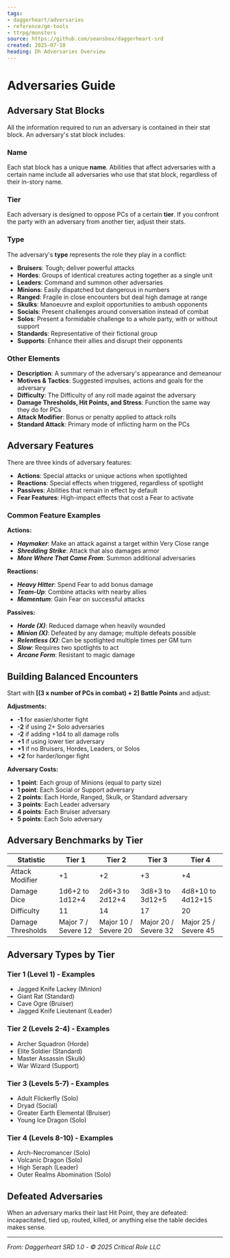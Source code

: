 ```yaml
---
tags:
- daggerheart/adversaries
- reference/gm-tools
- ttrpg/monsters
source: https://github.com/seansbox/daggerheart-srd
created: 2025-07-18
heading: Dh Adversaries Overview
---
```


# Adversaries Guide

## Adversary Stat Blocks

All the information required to run an adversary is contained in their stat block. An adversary's stat block includes:

### Name
Each stat block has a unique **name**. Abilities that affect adversaries with a certain name include all adversaries who use that stat block, regardless of their in-story name.

### Tier
Each adversary is designed to oppose PCs of a certain **tier**. If you confront the party with an adversary from another tier, adjust their stats.

### Type
The adversary's **type** represents the role they play in a conflict:

- **Bruisers**: Tough; deliver powerful attacks
- **Hordes**: Groups of identical creatures acting together as a single unit
- **Leaders**: Command and summon other adversaries
- **Minions**: Easily dispatched but dangerous in numbers
- **Ranged**: Fragile in close encounters but deal high damage at range
- **Skulks**: Manoeuvre and exploit opportunities to ambush opponents
- **Socials**: Present challenges around conversation instead of combat
- **Solos**: Present a formidable challenge to a whole party, with or without support
- **Standards**: Representative of their fictional group
- **Supports**: Enhance their allies and disrupt their opponents

### Other Elements
- **Description**: A summary of the adversary's appearance and demeanour
- **Motives & Tactics**: Suggested impulses, actions and goals for the adversary
- **Difficulty**: The Difficulty of any roll made against the adversary
- **Damage Thresholds, Hit Points, and Stress**: Function the same way they do for PCs
- **Attack Modifier**: Bonus or penalty applied to attack rolls
- **Standard Attack**: Primary mode of inflicting harm on the PCs

## Adversary Features

There are three kinds of adversary features:

- **Actions**: Special attacks or unique actions when spotlighted
- **Reactions**: Special effects when triggered, regardless of spotlight
- **Passives**: Abilities that remain in effect by default
- **Fear Features**: High-impact effects that cost a Fear to activate

### Common Feature Examples

**Actions:**
- ***Haymaker***: Make an attack against a target within Very Close range
- ***Shredding Strike***: Attack that also damages armor
- ***More Where That Came From***: Summon additional adversaries

**Reactions:**
- ***Heavy Hitter***: Spend Fear to add bonus damage
- ***Team-Up***: Combine attacks with nearby allies
- ***Momentum***: Gain Fear on successful attacks

**Passives:**
- ***Horde (X)***: Reduced damage when heavily wounded
- ***Minion (X)***: Defeated by any damage; multiple defeats possible
- ***Relentless (X)***: Can be spotlighted multiple times per GM turn
- ***Slow***: Requires two spotlights to act
- ***Arcane Form***: Resistant to magic damage

## Building Balanced Encounters

Start with **[(3 x number of PCs in combat) + 2] Battle Points** and adjust:

**Adjustments:**
- **-1** for easier/shorter fight
- **-2** if using 2+ Solo adversaries
- **-2** if adding +1d4 to all damage rolls
- **+1** if using lower tier adversary
- **+1** if no Bruisers, Hordes, Leaders, or Solos
- **+2** for harder/longer fight

**Adversary Costs:**
- **1 point**: Each group of Minions (equal to party size)
- **1 point**: Each Social or Support adversary
- **2 points**: Each Horde, Ranged, Skulk, or Standard adversary
- **3 points**: Each Leader adversary
- **4 points**: Each Bruiser adversary
- **5 points**: Each Solo adversary

## Adversary Benchmarks by Tier

| **Statistic** | **Tier 1** | **Tier 2** | **Tier 3** | **Tier 4** |
|---------------|------------|------------|------------|------------|
| Attack Modifier | +1 | +2 | +3 | +4 |
| Damage Dice | 1d6+2 to 1d12+4 | 2d6+3 to 2d12+4 | 3d8+3 to 3d12+5 | 4d8+10 to 4d12+15 |
| Difficulty | 11 | 14 | 17 | 20 |
| Damage Thresholds | Major 7 / Severe 12 | Major 10 / Severe 20 | Major 20 / Severe 32 | Major 25 / Severe 45 |

## Adversary Types by Tier

### Tier 1 (Level 1) - Examples
- Jagged Knife Lackey (Minion)
- Giant Rat (Standard)
- Cave Ogre (Bruiser)
- Jagged Knife Lieutenant (Leader)

### Tier 2 (Levels 2-4) - Examples
- Archer Squadron (Horde)
- Elite Soldier (Standard)
- Master Assassin (Skulk)
- War Wizard (Support)

### Tier 3 (Levels 5-7) - Examples
- Adult Flickerfly (Solo)
- Dryad (Social)
- Greater Earth Elemental (Bruiser)
- Young Ice Dragon (Solo)

### Tier 4 (Levels 8-10) - Examples
- Arch-Necromancer (Solo)
- Volcanic Dragon (Solo)
- High Seraph (Leader)
- Outer Realms Abomination (Solo)

## Defeated Adversaries

When an adversary marks their last Hit Point, they are defeated: incapacitated, tied up, routed, killed, or anything else the table decides makes sense.

---

*From: Daggerheart SRD 1.0 - © 2025 Critical Role LLC*
